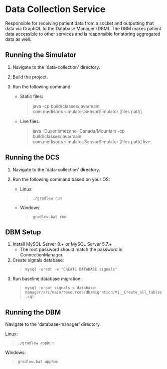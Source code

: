 Data Collection Service
=======================

Responsible for receiving patient data from a socket and outputting that data via GraphQL to the Database Manager (DBM).
The DBM makes patient data accessible to other services and is responsible for storing aggregated data as well.

## Running the Simulator

1. Navigate to the 'data-collection' directory.

2. Build the project.

3. Run the following command:
    - Static files:
        > java -cp build/classes/java/main com.medisons.simulator.SensorSimulator [files path]
    
    - Live files:
        > java -Duser.timezone=Canada/Mountain -cp build/classes/java/main com.medisons.simulator.SensorSimulator [files path] live

## Running the DCS

1. Navigate to the 'data-collection' directory.

2. Run the following command based on your OS:
    - Linux:
        > `./gradlew run`
    
    - Windows:
        > `gradlew.bat run`

## DBM Setup

1. Install MySQL Server 8.+ or MySQL Server 5.7.+
    - The root password should match the password in ConnectionManager.
2. Create signals database:
    > `mysql -uroot -e "CREATE DATABASE signals"`
3. Run baseline database migration:
    > `mysql -uroot signals < database-manager/src/main/resources/db/migration/V1__Create_all_tables.sql`
## Running the DBM

Navigate to the 'database-manager' directory.

Linux:
> `./gradlew appRun`

Windows:
> `gradlew.bat appRun`
